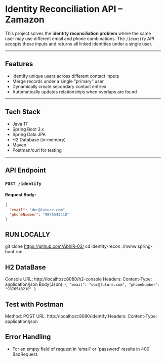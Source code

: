 # Identity Reconciliation API – Zamazon

This project solves the **identity reconciliation problem** where the same user may use different email and phone combinations. The `/identify` API accepts these inputs and returns all linked identities under a single user.

---

## Features

- Identify unique users across different contact inputs
- Merge records under a single "primary" user
- Dynamically create secondary contact entries
- Automatically updates relationships when overlaps are found

---

## Tech Stack

- Java 17
- Spring Boot 3.x
- Spring Data JPA
- H2 Database (in-memory)
- Maven
- Postman/curl for testing

---

##  API Endpoint

### `POST /identify`

#### Request Body:
```json
{
  "email": "doc@future.com",
  "phoneNumber": "9876543210"
}
```

## RUN LOCALLY
git clone https://github.com/AbhiR-03/<Repo-name>
cd identity-recon
./mvnw spring-boot:run

## H2 DataBase
Console URL: http://localhost:8080/h2-console
Headers: Content-Type: application/json
Body(Json): ```{
  "email": "doc@future.com",
  "phoneNumber": "9876543210"
}```

## Test with Postman
Method: POST
URL: http://localhost:8080/identify
Headers: Content-Type: application/json

## Error Handling 
- For an empty field of request in 'email' or 'password' results in 400 BadRequest.
